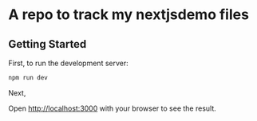 # A repo to track my nextjsdemo files

## Getting Started

First, to run the development server:

```bash
npm run dev
```

Next,

Open [http://localhost:3000](http://localhost:3000) with your browser to see the result.
